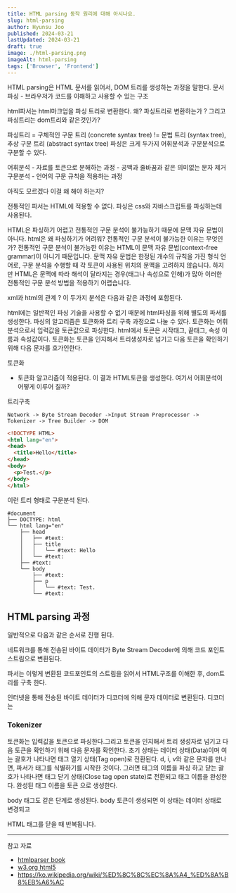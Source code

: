 ```yaml
---
title: HTML parsing 동작 원리에 대해 아시나요.
slug: html-parsing
author: Hyunsu Joo
published: 2024-03-21
lastUpdated: 2024-03-21
draft: true
image: ./html-parsing.png
imageAlt: html-parsing
tags: ['Browser', 'Frontend']
---
```



HTML parsing은 
HTML 문서를 읽어서, DOM 트리를 생성하는 과정을 말한다.
문서 파싱 - 브라우저가 코드를 이해하고 사용할 수 있는 구조

html파서는 html마크업을 파싱 트리로 변환한다.
왜? 파싱트리로 변환하는가 ? 그리고 파싱트리는 dom트리와 같은것인가?

파싱트리 = 구체적인 구문 트리 (concrete syntax tree)  != 문법 트리 (syntax tree), 추상 구문 트리 (abstract syntax tree)
파싱은 크게 두가지 어휘분석과 구문분석으로 구분할 수 있다. 

어휘분석 - 자료를 토큰으로 분해하는 과정 - 공백과 줄바꿈과 같은 의미없는 문자 제거 
구문분석 - 언어의 구문 규칙을 적용하는 과정 

아직도 모르겠다 이걸 왜 해야 하는지?

전통적인 파서는 HTML에 적용할 수 없다. 파싱은 css와 자바스크립트를 파싱하는데 사용된다.

HTML은 파싱하기 어렵고 전통적인 구문 분석이 불가능하기 때문에 문맥 자유 문법이 아니다. 
html은 왜 파싱하기가 어려워? 전통적인 구문 분석이 불가능한 이유는 무엇인가?
전통적인 구문 분석이 불가능한 이유는 HTML이 문맥 자유 문법(context-free grammar)이 아니기 때문입니다.
문맥 자유 문법은 한정된 개수의 규칙을 가진 형식 언어로, 
구문 분석을 수행할 때 각 토큰이 사용된 위치의 문맥을 고려하지 않습니다. 
하지만 HTML은 문맥에 따라 해석이 달라지는 경우(태그나 속성으로 인해)가 많아 이러한 전통적인 구문 분석 방법을 적용하기 어렵습니다.

xml과 html의 관계 ? 
이 두가지 분석은 다음과 같은 과정에 포함된다. 

html에는 일반적인 파싱 기술을 사용할 수 없기 때문에 html파싱을 위해 별도의 파서를 생성한다.
파싱의 알고리즘은 토큰화와 트리 구축 과정으로 나눌 수 있다.
토큰화는 어휘분석으로서 입력값을 토큰값으로 파싱한다.
html에서 토큰은 시작태그, 끝태그, 속성 이름과 속성값이다.
토큰화는 토큰을 인지해서 트리생성자로 넘기고 다음 토큰을 확인하기 위해 다음 문자를 호가인한다. 

토큰화
- 토큰화 알고리즘이 적용된다. 이 결과 HTML토큰을 생성한다. 여기서 어휘분석이 어떻게 이루어 질까?


트리구축 
```textn
Network -> Byte Stream Decoder ->Input Stream Preprocessor -> Tokenizer -> Tree Builder -> DOM  

```


```html
<!DOCTYPE HTML>
<html lang="en">
<head>
  <title>Hello</title>
</head>
<body>
  <p>Test.</p>
</body>
</html>

```
이런 트리 형태로 구문분석 된다.

```text
#document
├── DOCTYPE: html
└── html lang="en"
    ├── head
    │   ├── #text:
    │   ├── title
    │   │   └── #text: Hello
    │   └── #text:
    ├── #text:
    └── body
        ├── #text:
        ├── p
        │   └── #text: Test.
        └── #text:
```

## HTML parsing 과정

일반적으로 다음과 같은 순서로 진행 된다.



네트워크를 통해 전송된 바이트 데이터가 Byte Stream Decoder에 의해 코드 포인트 스트림으로 변환된다. 

파서는 이렇게 변환된 코드포인트의 스트림을 읽어서 HTML구조를 이해한 후, dom트리를 구축 한다. 



인터넷을 통해 전송된 바이트 데이터가 디코더에 의해 문자 데이터로 변환된다. 
디코더는 

### Tokenizer
토큰화는 입력값을 토큰으로 파싱한다.그리고 토큰을 인지해서 트리 생성자로 넘기고 다음 토큰을 확인하기 위해 
다음 문자를 확인한다. 
초기 상태는 데이터 상태(Data)이며 여는 괄호가 나타나면 태그 열기 상태(Tag open)로 전환된다.
d, i, v와 같은 문자를 만나면, 파서가 태그를 식별하기를 시작한 것이다. 그러면 태그의 이름을 파싱 하고 닫는 괄호가 나타나면
태그 닫기 상태(Close tag open state)로 전환되고 태그 이름을 완성한다. 완성된 태그 이름을 토큰 으로 생성한다.

body 태그도 같은 단계로 생성된다.
body 토큰이 생성되면 이 상태는 데이터 상태로 변경되고


HTML 태그를 닫을 때 반복됩니다.


---
참고 자료 
- [htmlparser book](https://htmlparser.info/introduction/)
- [w3.org html5](https://dev.w3.org/html5/spec-LC/tokenization.html#data-state)
- https://ko.wikipedia.org/wiki/%ED%8C%8C%EC%8A%A4_%ED%8A%B8%EB%A6%AC